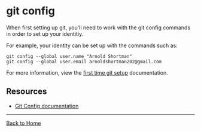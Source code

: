 # git config
When first setting up git, you'll need to work with the git config commands in order to set up your identitiy.

For example, your identity can be set up with the commands such as:


```
git config --global user.name "Arnold Shortman"
git config --global user.email arnoldshortman202@gmail.com
```
For more information, view the [first time git setup](https://git-scm.com/book/en/v2/Getting-started-first-time-git-setup) documentation.

## Resources

- [Git Config documentation](https://git-scm.com/docs/git-config)
---
[Back to Home](../README.md)
